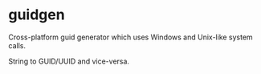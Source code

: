 # guidgen

Cross-platform guid generator which uses Windows and Unix-like system calls.

String to GUID/UUID and vice-versa.
